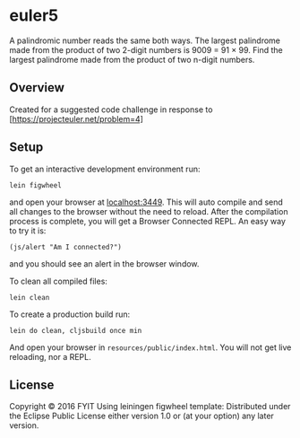 # euler5

A palindromic number reads the same both ways. The largest palindrome made from the product of two 2-digit numbers is 9009 = 91 × 99.
       Find the largest palindrome made from the product of two n-digit numbers.
## Overview

Created for a suggested code challenge in response to [https://projecteuler.net/problem=4] 
 

## Setup

To get an interactive development environment run:

    lein figwheel

and open your browser at [localhost:3449](http://localhost:3449/).
This will auto compile and send all changes to the browser without the
need to reload. After the compilation process is complete, you will
get a Browser Connected REPL. An easy way to try it is:

    (js/alert "Am I connected?")

and you should see an alert in the browser window.

To clean all compiled files:

    lein clean

To create a production build run:

    lein do clean, cljsbuild once min

And open your browser in `resources/public/index.html`. You will not
get live reloading, nor a REPL. 

## License

Copyright © 2016 FYIT
Using leiningen figwheel template:
Distributed under the Eclipse Public License either version 1.0 or (at your option) any later version.
